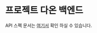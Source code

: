 # 프로젝트 다온 백엔드

API 스펙 문서는 [여기서](https://impartial-balmoral-811.notion.site/API-Docs-BE-13d5e798941c801890efd1dd2c86743f) 확인 하실 수 있습니다.
